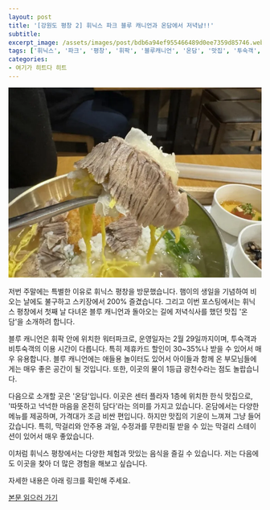 ```yaml
---
layout: post
title: '[강원도 평창 2] 휘닉스 파크 블루 캐니언과 온담에서 저녁냠!!'
subtitle: 
excerpt_image: /assets/images/post/bdb6a94ef955466489d0ee7359d85746.webp
tags: ['휘닉스', '파크', '평창', '휘팍', '블루캐니언', '온담', '맛집', '투숙객', '할인', '운영시간', '요금']
categories: 
- 여기가 히트다 히트
---
```


![메인 이미지](/assets/images/post/bdb6a94ef955466489d0ee7359d85746.webp)

저번 주말에는 특별한 이유로 휘닉스 평창을 방문했습니다. 햄이의 생일을 기념하여 비오는 날에도 불구하고 스키장에서 200% 즐겼습니다. 그리고 이번 포스팅에서는 휘닉스 평창에서 첫째 날 다녀온 블루 캐니언과 돌아오는 길에 저녁식사를 했던 맛집 '온담'을 소개하려 합니다. 

블루 캐니언은 휘팍 안에 위치한 워터파크로, 운영일자는 2월 29일까지이며, 투숙객과 비투숙객의 이용 시간이 다릅니다. 특히 제휴카드 할인이 30~35%나 받을 수 있어서 매우 유용합니다. 블루 캐니언에는 애들용 놀이터도 있어서 아이들과 함께 온 부모님들에게는 매우 좋은 공간이 될 것입니다. 또한, 이곳의 물이 1등급 광천수라는 점도 놀랍습니다. 

다음으로 소개할 곳은 '온담'입니다. 이곳은 센터 플라자 1층에 위치한 한식 맛집으로, '따뜻하고 넉넉한 마음을 온전히 담다'라는 의미를 가지고 있습니다. 온담에서는 다양한 메뉴를 제공하며, 가격대가 조금 비싼 편입니다. 하지만 맛집의 기운이 느껴져 그냥 들어갔습니다. 특히, 막걸리와 안주용 과일, 수정과를 무한리필 받을 수 있는 막걸리 스테이션이 있어서 매우 좋았습니다. 

이처럼 휘닉스 평창에서는 다양한 체험과 맛있는 음식을 즐길 수 있습니다. 저는 다음에도 이곳을 찾아 더 많은 경험을 해보고 싶습니다. 

자세한 내용은 아래 링크를 확인해 주세요.

[본문 읽으러 가기](https://m.blog.naver.com/ham_eaten_jellybear/223298739410)
